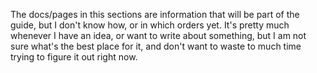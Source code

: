 The docs/pages in this sections are information that will be part of the guide,
but I don't know how, or in which orders yet.
It's pretty much whenever I have an idea, or want to write about something, but
I am not sure what's the best place for it, and don't want to waste to much time
trying to figure it out right now.

